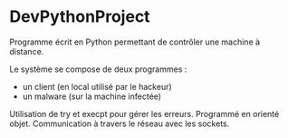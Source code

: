 # DevPythonProject
Programme écrit en Python permettant de contrôler une machine à distance.

Le système se compose de deux programmes :
- un client (en local utilisé par le hackeur)
- un malware (sur la machine infectée)

Utilisation de try et execpt pour gérer les erreurs.
Programmé en orienté objet. 
Communication à travers le réseau avec les sockets.

